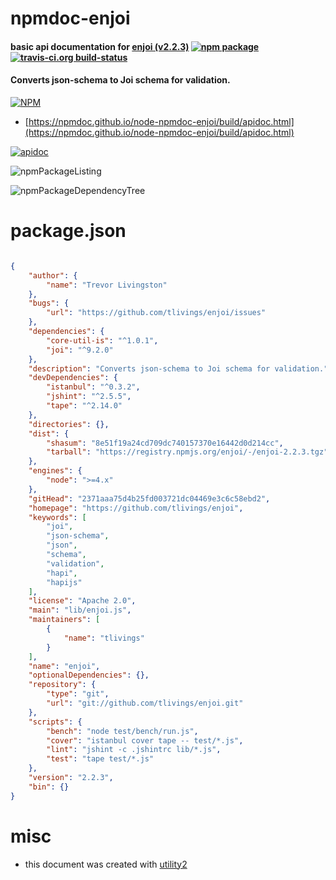 # npmdoc-enjoi

#### basic api documentation for  [enjoi (v2.2.3)](https://github.com/tlivings/enjoi)  [![npm package](https://img.shields.io/npm/v/npmdoc-enjoi.svg?style=flat-square)](https://www.npmjs.org/package/npmdoc-enjoi) [![travis-ci.org build-status](https://api.travis-ci.org/npmdoc/node-npmdoc-enjoi.svg)](https://travis-ci.org/npmdoc/node-npmdoc-enjoi)

#### Converts json-schema to Joi schema for validation.

[![NPM](https://nodei.co/npm/enjoi.png?downloads=true&downloadRank=true&stars=true)](https://www.npmjs.com/package/enjoi)

- [https://npmdoc.github.io/node-npmdoc-enjoi/build/apidoc.html](https://npmdoc.github.io/node-npmdoc-enjoi/build/apidoc.html)

[![apidoc](https://npmdoc.github.io/node-npmdoc-enjoi/build/screenCapture.buildCi.browser.%252Ftmp%252Fbuild%252Fapidoc.html.png)](https://npmdoc.github.io/node-npmdoc-enjoi/build/apidoc.html)

![npmPackageListing](https://npmdoc.github.io/node-npmdoc-enjoi/build/screenCapture.npmPackageListing.svg)

![npmPackageDependencyTree](https://npmdoc.github.io/node-npmdoc-enjoi/build/screenCapture.npmPackageDependencyTree.svg)



# package.json

```json

{
    "author": {
        "name": "Trevor Livingston"
    },
    "bugs": {
        "url": "https://github.com/tlivings/enjoi/issues"
    },
    "dependencies": {
        "core-util-is": "^1.0.1",
        "joi": "^9.2.0"
    },
    "description": "Converts json-schema to Joi schema for validation.",
    "devDependencies": {
        "istanbul": "^0.3.2",
        "jshint": "^2.5.5",
        "tape": "^2.14.0"
    },
    "directories": {},
    "dist": {
        "shasum": "8e51f19a24cd709dc740157370e16442d0d214cc",
        "tarball": "https://registry.npmjs.org/enjoi/-/enjoi-2.2.3.tgz"
    },
    "engines": {
        "node": ">=4.x"
    },
    "gitHead": "2371aaa75d4b25fd003721dc04469e3c6c58ebd2",
    "homepage": "https://github.com/tlivings/enjoi",
    "keywords": [
        "joi",
        "json-schema",
        "json",
        "schema",
        "validation",
        "hapi",
        "hapijs"
    ],
    "license": "Apache 2.0",
    "main": "lib/enjoi.js",
    "maintainers": [
        {
            "name": "tlivings"
        }
    ],
    "name": "enjoi",
    "optionalDependencies": {},
    "repository": {
        "type": "git",
        "url": "git://github.com/tlivings/enjoi.git"
    },
    "scripts": {
        "bench": "node test/bench/run.js",
        "cover": "istanbul cover tape -- test/*.js",
        "lint": "jshint -c .jshintrc lib/*.js",
        "test": "tape test/*.js"
    },
    "version": "2.2.3",
    "bin": {}
}
```



# misc
- this document was created with [utility2](https://github.com/kaizhu256/node-utility2)

